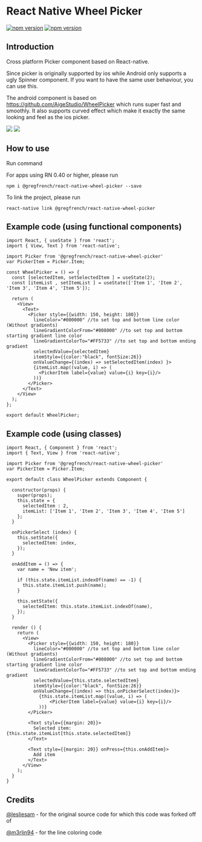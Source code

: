 # React Native Wheel Picker
[![npm version](http://img.shields.io/npm/v/react-native-wheel-picker.svg?style=flat-square)](https://www.npmjs.com/package/@gregfrench/react-native-wheel-picker "View this project on npm")
[![npm version](http://img.shields.io/npm/dm/react-native-wheel-picker.svg?style=flat-square)](https://www.npmjs.com/package/@gregfrench/react-native-wheel-picker "View this project on npm")

## Introduction
Cross platform Picker component based on React-native.

Since picker is originally supported by ios while Android only supports a ugly Spinner component. If you want to have the same user behaviour, you can use this.

The android component is based on https://github.com/AigeStudio/WheelPicker which runs super fast and smoothly. It also supports curved effect which make it exactly the same looking and feel as the ios picker.

![](https://raw.githubusercontent.com/lesliesam/react-native-wheel-picker/master/demo.gif)
![](https://raw.githubusercontent.com/lesliesam/react-native-wheel-picker/master/demo_android.gif)

## How to use

Run command

For apps using RN 0.40 or higher, please run
```
npm i @gregfrench/react-native-wheel-picker --save
```
To link the project, please run
```
react-native link @gregfrench/react-native-wheel-picker
```

## Example code (using functional components)
```
import React, { useState } from 'react';
import { View, Text } from 'react-native';

import Picker from '@gregfrench/react-native-wheel-picker'
var PickerItem = Picker.Item;

const WheelPicker = () => {
  const [selectedItem, setSelectedItem ] = useState(2);
  const [itemList , setItemList ] = useState(['Item 1', 'Item 2', 'Item 3', 'Item 4', 'Item 5']);

  return (
    <View>
      <Text>
        <Picker style={{width: 150, height: 180}}
          lineColor="#000000" //to set top and bottom line color (Without gradients)
          lineGradientColorFrom="#008000" //to set top and bottom starting gradient line color
          lineGradientColorTo="#FF5733" //to set top and bottom ending gradient
          selectedValue={selectedItem}
          itemStyle={{color:"black", fontSize:26}}
          onValueChange={(index) => setSelectedItem(index) }>
          {itemList.map((value, i) => (
            <PickerItem label={value} value={i} key={i}/>
          ))}
        </Picker>
      </Text>
    </View>
  );
};

export default WheelPicker;
```
## Example code (using classes)
```
import React, { Component } from 'react';
import { Text, View } from 'react-native';

import Picker from '@gregfrench/react-native-wheel-picker'
var PickerItem = Picker.Item;

export default class WheelPicker extends Component {

  constructor(props) {
    super(props);
    this.state = {
      selectedItem : 2,
      itemList: ['Item 1', 'Item 2', 'Item 3', 'Item 4', 'Item 5']
    };
  }

  onPickerSelect (index) {
    this.setState({
      selectedItem: index,
    });
  }

  onAddItem = () => {
    var name = 'New item';

    if (this.state.itemList.indexOf(name) == -1) {
      this.state.itemList.push(name);
    }

    this.setState({
      selectedItem: this.state.itemList.indexOf(name),
    });
  }

  render () {
    return (
      <View>
        <Picker style={{width: 150, height: 180}}
          lineColor="#000000" //to set top and bottom line color (Without gradients)
          lineGradientColorFrom="#008000" //to set top and bottom starting gradient line color
          lineGradientColorTo="#FF5733" //to set top and bottom ending gradient
          selectedValue={this.state.selectedItem}
          itemStyle={{color:"black", fontSize:26}}
          onValueChange={(index) => this.onPickerSelect(index)}>
            {this.state.itemList.map((value, i) => (
                <PickerItem label={value} value={i} key={i}/>
            ))}
        </Picker>

        <Text style={{margin: 20}}>
          Selected item: {this.state.itemList[this.state.selectedItem]}
        </Text>

        <Text style={{margin: 20}} onPress={this.onAddItem}>
          Add item
        </Text>
      </View>
    );
  }
}
```

## Credits

[@lesliesam](https://github.com/lesliesam) - for the original source code for which this code was forked off of

[@m3rlin94](https://github.com/m3rlin94) - for the line coloring code
